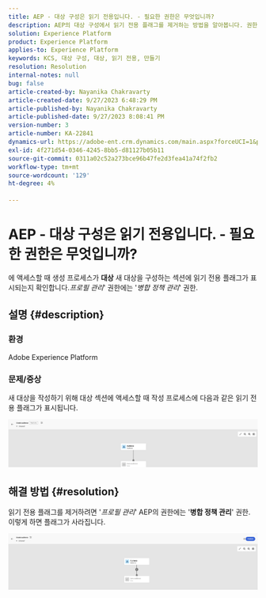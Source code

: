 ```yaml
---
title: AEP - 대상 구성은 읽기 전용입니다. - 필요한 권한은 무엇입니까?
description: AEP의 대상 구성에서 읽기 전용 플래그를 제거하는 방법을 알아봅니다. 권한에는 '병합 정책 관리' 권한이 포함되어야 합니다.
solution: Experience Platform
product: Experience Platform
applies-to: Experience Platform
keywords: KCS, 대상 구성, 대상, 읽기 전용, 만들기
resolution: Resolution
internal-notes: null
bug: false
article-created-by: Nayanika Chakravarty
article-created-date: 9/27/2023 6:48:29 PM
article-published-by: Nayanika Chakravarty
article-published-date: 9/27/2023 8:08:41 PM
version-number: 3
article-number: KA-22841
dynamics-url: https://adobe-ent.crm.dynamics.com/main.aspx?forceUCI=1&pagetype=entityrecord&etn=knowledgearticle&id=c11bf86f-665d-ee11-be6f-6045bd006149
exl-id: 4f271d54-0346-4245-8bb5-d81127b05b11
source-git-commit: 0311a02c52a273bce96b47fe2d3fea41a74f2fb2
workflow-type: tm+mt
source-wordcount: '129'
ht-degree: 4%

---
```


# AEP - 대상 구성은 읽기 전용입니다. - 필요한 권한은 무엇입니까?


에 액세스할 때 생성 프로세스가 <b>대상</b> 새 대상을 구성하는 섹션에 읽기 전용 플래그가 표시되는지 확인합니다.*프로필 관리*&#39; 권한에는 &#39;*병합 정책 관리*&#39; 권한.

## 설명 {#description}


### 환경

Adobe Experience Platform

### 문제/증상

새 대상을 작성하기 위해 대상 섹션에 액세스할 때 작성 프로세스에 다음과 같은 읽기 전용 플래그가 표시됩니다.

![](assets/___c21bf86f-665d-ee11-be6f-6045bd006149___.png)


## 해결 방법 {#resolution}


읽기 전용 플래그를 제거하려면 &#39;*프로필 관리*&#39; AEP의 권한에는 &#39;<b>병합 정책 관리</b>&#39; 권한. 이렇게 하면 플래그가 사라집니다.

![](assets/833c8ec9-ec56-ee11-be6f-6045bd0065f9.png)
